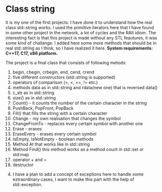 # Class string

It is my one of the first projects. I have done it to understand how the real class std::string works. I used the primitive iterators here that I have found in some other project in the network, a lot of cycles and the RAII idiom. The interesting fact is that this project is made without any STL feautures, it was some kind of challange. I added here some more methods that should be in real std::string as I think, so I have realized it here. 
 **System requirements: C++17, C17, x86 platform.**

The project is a final class that consists of following metods:

  1. begin, cbegin, crbegin, end, cend, crend
  2. five different constructors (std::string is supported)
  3. operators of comparison (>, <, ==, != etc.)
  4. methods data as in std::string and rdata(new one) that is reversed data()
  5. c_str as in std::string
  6. size() as in std::string
  7. Count() - it counts the number of the certain character in the string
  8. PushBack, PopFront, PopBack
  9. Fill() that fills the string with a certain character
  10. Change - my own realisation that changes the symbol
  11. ChangeFromTo - replaces every certain symbol with another one
  12. Erase - erases
  13. EraseEvery - erases every certain symbol
  14. IsEmpty, IsNotEmpty - boolean methods
  15. Method At that works like in std::string
  16. Method Find() this method works as a method count in std::set or std:map
  17. operator + and =
  18. destructor
4) I have a plan to add a concept of exceptions here to handle some extraordinary cases, I want to make this part with the help of std::exception.

